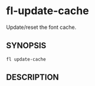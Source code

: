 # fl-update-cache

Update/reset the font cache.

## SYNOPSIS

```
fl update-cache
```

## DESCRIPTION

<TODO>
